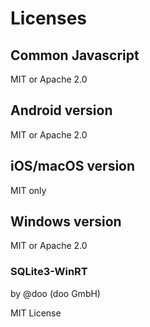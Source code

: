 # Licenses

## Common Javascript

MIT or Apache 2.0

## Android version

MIT or Apache 2.0

## iOS/macOS version

MIT only

## Windows version

MIT or Apache 2.0

### SQLite3-WinRT

by @doo (doo GmbH)

MIT License
